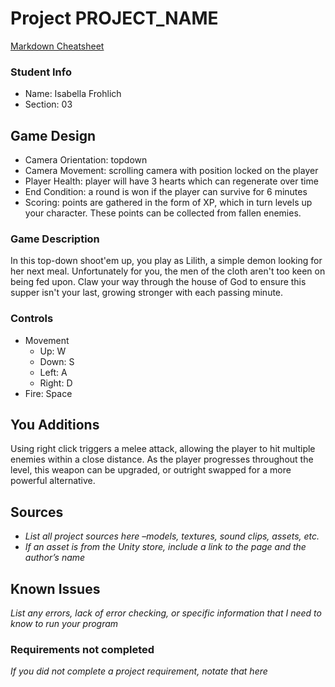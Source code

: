 # Project PROJECT_NAME

[Markdown Cheatsheet](https://github.com/adam-p/markdown-here/wiki/Markdown-Here-Cheatsheet)

### Student Info

-   Name: Isabella Frohlich
-   Section: 03

## Game Design

-   Camera Orientation: topdown
-   Camera Movement: scrolling camera with position locked on the player
-   Player Health: player will have 3 hearts which can regenerate over time
-   End Condition: a round is won if the player can survive for 6 minutes
-   Scoring: points are gathered in the form of XP, which in turn levels up your character. These points can be collected from fallen enemies. 

### Game Description

In this top-down shoot'em up, you play as Lilith, a simple demon looking for her next meal. Unfortunately for you, the men of the cloth aren't too keen on being fed upon.
Claw your way through the house of God to ensure this supper isn't your last, growing stronger with each passing minute. 

### Controls

-   Movement
    -   Up: W
    -   Down: S
    -   Left: A
    -   Right: D
-   Fire: Space

## You Additions

Using right click triggers a melee attack, allowing the player to hit multiple enemies within a close distance. As the player progresses throughout the level, this weapon
can be upgraded, or outright swapped for a more powerful alternative. 

## Sources

-   _List all project sources here –models, textures, sound clips, assets, etc._
-   _If an asset is from the Unity store, include a link to the page and the author’s name_

## Known Issues

_List any errors, lack of error checking, or specific information that I need to know to run your program_

### Requirements not completed

_If you did not complete a project requirement, notate that here_

